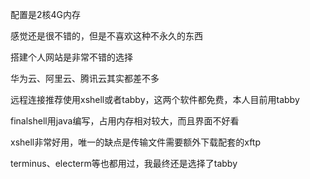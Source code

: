 配置是2核4G内存

感觉还是很不错的，但是不喜欢这种不永久的东西

搭建个人网站是非常不错的选择

华为云、阿里云、腾讯云其实都差不多



远程连接推荐使用xshell或者tabby，这两个软件都免费，本人目前用tabby

finalshell用java编写，占用内存相对较大，而且界面不好看

xshell非常好用，唯一的缺点是传输文件需要额外下载配套的xftp

terminus、electerm等也都用过，我最终还是选择了tabby



